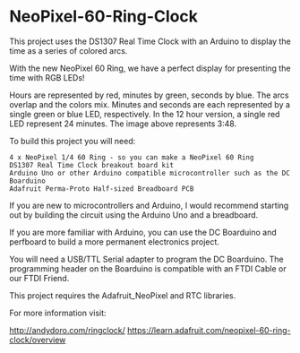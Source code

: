 NeoPixel-60-Ring-Clock
======================

This project uses the DS1307 Real Time Clock with an Arduino to display the time as a series of colored arcs.

With the new NeoPixel 60 Ring, we have a perfect display for presenting the time with RGB LEDs!

Hours are represented by red, minutes by green, seconds by blue. The arcs overlap and the colors mix. Minutes and seconds are each represented by a single green or blue LED, respectively. In the 12 hour version, a single red LED represent 24 minutes. The image above represents 3:48.

To build this project you will need:

    4 x NeoPixel 1/4 60 Ring - so you can make a NeoPixel 60 Ring
    DS1307 Real Time Clock breakout board kit
    Arduino Uno or other Arduino compatible microcontroller such as the DC Boarduino
    Adafruit Perma-Proto Half-sized Breadboard PCB

If you are new to microcontrollers and Arduino, I would recommend starting out by building the circuit using the Arduino Uno and a breadboard.

If you are more familiar with Arduino, you can use the DC Boarduino and perfboard to build a more permanent electronics project.

You will need a USB/TTL Serial adapter to program the DC Boarduino.  The programming header on the Boarduino is compatible with an FTDI Cable or our FTDI Friend.


This project requires the Adafruit_NeoPixel and RTC libraries.

For more information visit:

http://andydoro.com/ringclock/
https://learn.adafruit.com/neopixel-60-ring-clock/overview
